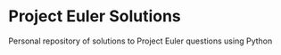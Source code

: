 # Project Euler Solutions

Personal repository of solutions to Project Euler questions using Python
